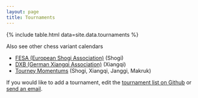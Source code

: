 ```yaml
---
layout: page
title: Tournaments
---
```


{% include table.html data=site.data.tournaments %}

Also see other chess variant calendars
* [FESA (European Shogi Association)](http://fesashogi.eu/index.php?mid=2) (Shogi)
* [DXB (German Xiangqi Association)](http://chinaschach.de/blog/?post_type=tribe_events) (Xiangqi)
* [Tourney Momentums](https://tourney-momentums.eu/tournaments/) (Shogi, Xiangqi, Janggi, Makruk)

If you would like to add a tournament, edit the [tournament list on Github](https://github.com/chess-variants/chess-variants.github.io/blob/main/_data/tournaments.tsv) or [send an email](mailto:chessvariantinfo@gmail.com).

